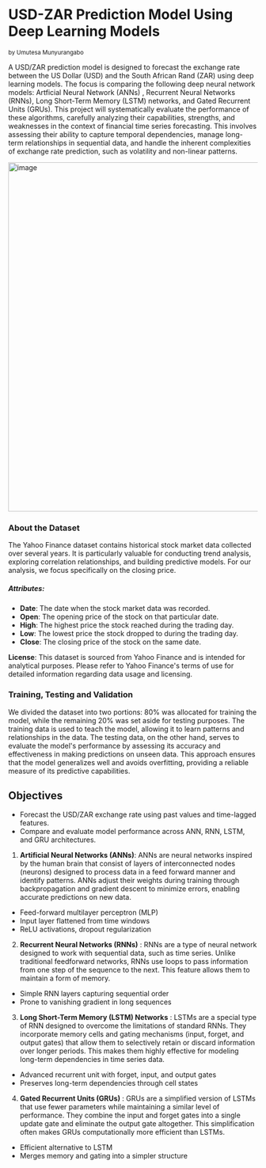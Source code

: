 # USD-ZAR Prediction Model Using Deep Learning Models
<small> by Umutesa Munyurangabo </small>

A USD/ZAR prediction model is designed to forecast the exchange rate between the US Dollar (USD) and the South African Rand (ZAR) using deep learning models. The focus is comparing the following deep neural network models: Artficial Neural Network (ANNs) , Recurrent Neural Networks (RNNs), Long Short-Term Memory (LSTM) networks, and Gated Recurrent Units (GRUs). This project will systematically evaluate the performance of these algorithms, carefully analyzing their capabilities, strengths, and weaknesses in the context of financial time series forecasting. This involves assessing their ability to capture temporal dependencies, manage long-term relationships in sequential data, and handle the inherent complexities of exchange rate prediction, such as volatility and non-linear patterns. 

<img width="1005" height="706" alt="image" src="https://github.com/user-attachments/assets/6a350a59-4fe9-47b4-a241-2c191281d557" />


### About the Dataset

The Yahoo Finance dataset contains historical stock market data collected over several years. It is particularly valuable for conducting trend analysis, exploring correlation relationships, and building predictive models. For our analysis, we focus specifically on the closing price.
##### **Attributes**:
- **Date**: The date when the stock market data was recorded.
- **Open**: The opening price of the stock on that particular date.
- **High**: The highest price the stock reached during the trading day.
- **Low**: The lowest price the stock dropped to during the trading day.
- **Close**: The closing price of the stock on the same date.

**License**:
This dataset is sourced from Yahoo Finance and is intended for analytical purposes. Please refer to Yahoo Finance's terms of use for detailed information regarding data usage and licensing.

### Training, Testing and Validation
We divided the dataset into two portions: 80% was allocated for training the model, while the remaining 20% was set aside for testing purposes. The training data is used to teach the model, allowing it to learn patterns and relationships in the data. The testing data, on the other hand, serves to evaluate the model's performance by assessing its accuracy and effectiveness in making predictions on unseen data. This approach ensures that the model generalizes well and avoids overfitting, providing a reliable measure of its predictive capabilities.

## Objectives

- Forecast the USD/ZAR exchange rate using past values and time-lagged features.
- Compare and evaluate model performance across ANN, RNN, LSTM, and GRU architectures.

1. **Artificial Neural Networks (ANNs)**: ANNs are neural networks inspired by the human brain that consist of layers of interconnected nodes (neurons) designed to process data in a feed forward manner and identify patterns. ANNs adjust their weights during training through backpropagation and gradient descent to minimize errors, enabling accurate predictions on new data.
  - Feed-forward multilayer perceptron (MLP)
  - Input layer flattened from time windows
  - ReLU activations, dropout regularization 

2. **Recurrent Neural Networks (RNNs)** : RNNs are a type of neural network designed to work with sequential data, such as time series. Unlike traditional feedforward networks, RNNs use loops to pass information from one step of the sequence to the next. This feature allows them to maintain a form of memory.
  - Simple RNN layers capturing sequential order
  - Prone to vanishing gradient in long sequences

3. **Long Short-Term Memory (LSTM) Networks** : LSTMs are a special type of RNN designed to overcome the limitations of standard RNNs. They incorporate memory cells and gating mechanisms (input, forget, and output gates) that allow them to selectively retain or discard information over longer periods. This makes them highly effective for modeling long-term dependencies in time series data.
  - Advanced recurrent unit with forget, input, and output gates
  - Preserves long-term dependencies through cell states


4. **Gated Recurrent Units (GRUs)** : GRUs are a simplified version of LSTMs that use fewer parameters while maintaining a similar level of performance. They combine the input and forget gates into a single update gate and eliminate the output gate altogether. This simplification often makes GRUs computationally more efficient than LSTMs.
  - Efficient alternative to LSTM
  - Merges memory and gating into a simpler structure


